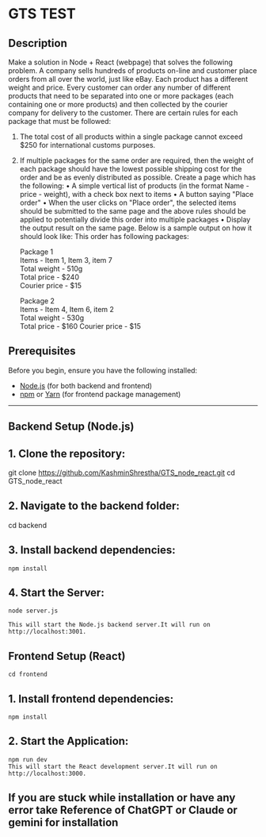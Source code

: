 # GTS TEST

## Description

Make a solution in Node + React (webpage) that solves the following problem.
A company sells hundreds of products on-line and customer place orders from all over the world,
just like eBay. Each product has a different weight and price. Every customer can order any number
of different products that need to be separated into one or more packages (each containing one or
more products) and then collected by the courier company for delivery to the customer.
There are certain rules for each package that must be followed:

1. The total cost of all products within a single package cannot exceed $250 for international
   customs purposes.
2. If multiple packages for the same order are required, then the weight of each package should
   have the lowest possible shipping cost for the order and be as evenly distributed as possible.
   Create a page which has the following:
   • A simple vertical list of products (in the format Name - price - weight), with a check box next to
   items
   • A button saying "Place order"
   • When the user clicks on "Place order", the selected items should be submitted to the same page
   and the above rules should be applied to potentially divide this order into multiple packages
   • Display the output result on the same page. Below is a sample output on how it should look like:
   This order has following packages:

   Package 1  
   Items - Item 1, Item 3, item 7  
   Total weight - 510g  
   Total price - $240  
   Courier price - $15

   Package 2  
   Items - Item 4, Item 6, item 2  
   Total weight - 530g  
   Total price - $160
   Courier price - $15

## Prerequisites

Before you begin, ensure you have the following installed:

- [Node.js](https://nodejs.org/) (for both backend and frontend)
- [npm](https://www.npmjs.com/) or [Yarn](https://yarnpkg.com/) (for frontend package management)

---

## Backend Setup (Node.js)

## 1. **Clone the repository:**
   git clone https://github.com/KashminShrestha/GTS_node_react.git
   cd GTS_node_react

## 2. **Navigate to the backend folder:**
   cd backend

## 3. **Install backend dependencies:**
    npm install

## 4. **Start the Server:**
    node server.js

    This will start the Node.js backend server.It will run on http://localhost:3001.

## Frontend Setup (React)
    cd frontend

## 1. **Install frontend dependencies:**
    npm install

## 2. **Start the Application:**
    npm run dev
    This will start the React development server.It will run on http://localhost:3000.


## If you are stuck while installation or have any error take Reference of ChatGPT or Claude or gemini for installation
